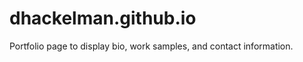 # dhackelman.github.io

[link text itself]: http://dhackelman.github.io

Portfolio page to display bio, work samples, and contact information.
